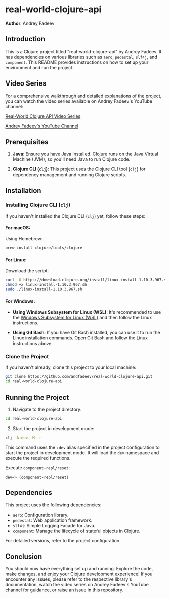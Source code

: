 # real-world-clojure-api

**Author**: Andrey Fadeev

## Introduction

This is a Clojure project titled "real-world-clojure-api" by Andrey Fadeev. It has dependencies on various libraries such as `aero`, `pedestal`, `slf4j`, and `component`. This README provides instructions on how to set up your environment and run the project.

## Video Series

For a comprehensive walkthrough and detailed explanations of the project, you can watch the video series available on Andrey Fadeev's YouTube channel:

[Real-World Clojure API Video Series](https://youtube.com/playlist?list=PLRGAFpvDgm2ylbXYIjvu3kI426zAP_Lqc&si=00MjPUe_aL0h8Nbi)

[Andrey Fadeev's YouTube Channel](https://www.youtube.com/@andrey.fadeev)

## Prerequisites

1. **Java**: Ensure you have Java installed. Clojure runs on the Java Virtual Machine (JVM), so you'll need Java to run Clojure code.

2. **Clojure CLI (`clj`)**: This project uses the Clojure CLI tool (`clj`) for dependency management and running Clojure scripts.

## Installation

### Installing Clojure CLI (`clj`)

If you haven't installed the Clojure CLI (`clj`) yet, follow these steps:

#### For macOS:

Using Homebrew:

```bash
brew install clojure/tools/clojure
```

#### For Linux:

Download the script:

```bash
curl -O https://download.clojure.org/install/linux-install-1.10.3.967.sh
chmod +x linux-install-1.10.3.967.sh
sudo ./linux-install-1.10.3.967.sh
```

#### For Windows:

- **Using Windows Subsystem for Linux (WSL)**: It's recommended to use the [Windows Subsystem for Linux (WSL)](https://docs.microsoft.com/en-us/windows/wsl/install) and then follow the Linux instructions.

- **Using Git Bash**: If you have Git Bash installed, you can use it to run the Linux installation commands. Open Git Bash and follow the Linux instructions above.

### Clone the Project

If you haven't already, clone this project to your local machine:

```bash
git clone https://github.com/andfadeev/real-world-clojure-api.git
cd real-world-clojure-api
```

## Running the Project

1. Navigate to the project directory:

```bash
cd real-world-clojure-api
```

2. Start the project in development mode:

```bash
clj -A:dev -M -r
```

This command uses the `:dev` alias specified in the project configuration to start the project in development mode. It will load the `dev` namespace and execute the required functions.

Execute `component-repl/reset`:

```
dev=> (component-repl/reset)
```

## Dependencies

This project uses the following dependencies:

- `aero`: Configuration library.
- `pedestal`: Web application framework.
- `slf4j`: Simple Logging Facade for Java.
- `component`: Manage the lifecycle of stateful objects in Clojure.

For detailed versions, refer to the project configuration.

## Conclusion

You should now have everything set up and running. Explore the code, make changes, and enjoy your Clojure development experience! If you encounter any issues, please refer to the respective library's documentation, watch the video series on Andrey Fadeev's YouTube channel for guidance, or raise an issue in this repository.